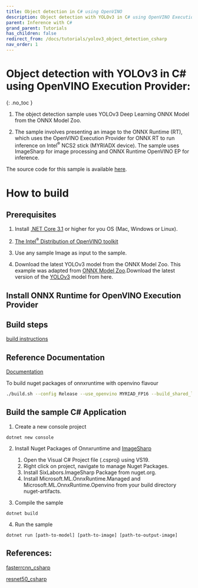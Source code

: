 ```yaml
---
title: Object detection in C# using OpenVINO
description: Object detection with YOLOv3 in C# using OpenVINO Execution Provider
parent: Inference with C#
grand_parent: Tutorials
has_children: false
redirect_from: /docs/tutorials/yolov3_object_detection_csharp
nav_order: 1
---
```



# Object detection with YOLOv3 in C# using OpenVINO Execution Provider:
{: .no_toc }

1. The object detection sample uses YOLOv3 Deep Learning ONNX Model from the ONNX Model Zoo.

2. The sample involves presenting an image to the ONNX Runtime (RT), which uses the OpenVINO Execution Provider for ONNX RT to run inference on Intel<sup>®</sup> NCS2 stick (MYRIADX device). The sample uses ImageSharp for image processing and ONNX Runtime OpenVINO EP for inference.

The source code for this sample is available [here](https://github.com/microsoft/onnxruntime-inference-examples/tree/main/c_sharp/OpenVINO_EP/yolov3_object_detection).

# How to build

## Prerequisites
1. Install [.NET Core 3.1](https://dotnet.microsoft.com/download/dotnet-core/3.1) or higher for you OS (Mac, Windows or Linux).

2. [The Intel<sup>®</sup> Distribution of OpenVINO toolkit](https://docs.openvinotoolkit.org/latest/index.html)

3. Use any sample Image as input to the sample.

4. Download the latest YOLOv3 model from the ONNX Model Zoo.
   This example was adapted from [ONNX Model Zoo](https://github.com/onnx/models).Download the latest version of the [YOLOv3](https://github.com/onnx/models/tree/ddbbd1274c8387e3745778705810c340dea3d8c7/validated/vision/object_detection_segmentation/yolov3) model from here.

## Install ONNX Runtime for OpenVINO Execution Provider

## Build steps
[build instructions](../../build/eps.md#openvino)


## Reference Documentation
[Documentation](../../execution-providers/OpenVINO-ExecutionProvider.md)

To build nuget packages of onnxruntime with openvino flavour

```bash
./build.sh --config Release --use_openvino MYRIAD_FP16 --build_shared_lib --build_nuget
```

## Build the sample C# Application

1. Create a new console project

```
dotnet new console
```

2. Install Nuget Packages of Onnxruntime and [ImageSharp](https://www.nuget.org/packages/SixLabors.ImageSharp)

    1. Open the Visual C# Project file (.csproj) using VS19.
    2. Right click on project, navigate to manage Nuget Packages.
    3. Install SixLabors.ImageSharp Package from nuget.org.
    4. Install Microsoft.ML.OnnxRuntime.Managed and Microsoft.ML.OnnxRuntime.Openvino from your build directory nuget-artifacts.
    

3. Compile the sample

```
dotnet build
```

4. Run the sample

```
dotnet run [path-to-model] [path-to-image] [path-to-output-image]
```

## References:
[fasterrcnn_csharp](https://github.com/microsoft/onnxruntime/blob/gh-pages/docs/tutorials/csharp/fasterrcnn_csharp.md)

[resnet50_csharp](https://github.com/microsoft/onnxruntime/blob/gh-pages/docs/tutorials/csharp/resnet50_csharp.md)
